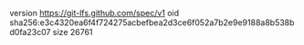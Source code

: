 version https://git-lfs.github.com/spec/v1
oid sha256:e3c4320ea6f4f724275acbefbea2d3ce6f052a7b2e9e9188a8b538bd0fa23c07
size 26761
